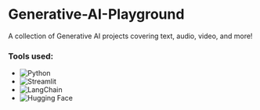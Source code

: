 # Generative-AI-Playground
A collection of Generative AI projects covering text, audio, video, and more!

### Tools used:
  - ![Python](https://img.shields.io/badge/python-3.8%2B-blue)
  - ![Streamlit](https://img.shields.io/badge/Streamlit-%E2%9C%94-green)
  - ![LangChain](https://img.shields.io/badge/LangChain-%E2%9C%94-blue)
  - ![Hugging Face](https://img.shields.io/badge/Hugging_Face-%E2%9C%94-blue)

